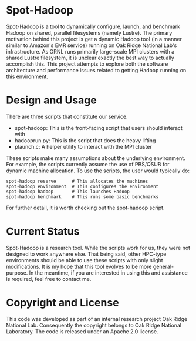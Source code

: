 # Spot-Hadoop
Spot-Hadoop is a tool to dynamically configure, launch, and benchmark Hadoop on shared, parallel filesystems (namely Lustre). 
The primary motivation behind this project is get a dynamic Hadoop tool (in a manner similar to Amazon's EMR service) running
on Oak Ridge National Lab's infrastructure. As ORNL runs primarily large-scale MPI clusters with a shared Lustre filesystem, it
is unclear exactly the best way to actually accomplish this. This project attempts to explore both the software architecture and
performance issues related to getting Hadoop running on this environment. 

# Design and Usage
There are three scripts that constitute our service. 

* spot-hadoop: This is the front-facing script that users should interact with
* hadooprun.py: This is the script that does the heavy lifting
* plaunch.c: A helper utility to interact with the MPI cluster

These scripts make many assumptions about the underlying environment. For example, the scripts currently assume the use of PBS/QSUB for
dynamic machine allocation. To use the scripts, the user would typically do:

~~~
spot-hadoop reserve      # This allocates the machines 
spot-hadoop environment  # This configures the environment
spot-hadoop hadoop       # This launches Hadoop
spot-hadoop benchmark    # This runs some basic benchmarks
~~~

For further detail, it is worth checking out the spot-hadoop script. 

# Current Status
Spot-Hadoop is a research tool. While the scripts work for us, they were not designed to work anywhere
else. That being said, other HPC-type environments should be able to use these scripts with only slight
modifications. It is my hope that this tool evolves to be more general-purpose. In the meantime, if you
are interested in using this and assistance is required, feel free to contact me.

# Copyright and License
This code was developed as part of an internal research project Oak Ridge National Lab. Consequently
the copyright belongs to Oak Ridge National Laboratory. The code is released under an 
Apache 2.0 license.
